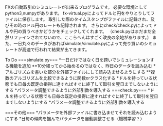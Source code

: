 FXの自動取引のシミュレートが出来るプログラムです。
必要な環境としてpython3,numpyがあります。
fx-virtual.pyによってドルと円をやりとりしてファイルに保存します。
取引した際のタイムスタンプがファイルに記録され、及びその時のドル円のレートも記録されます。
さらにcheck/check.pyによってドルや円の買うべきかどうかをチェックしてくれます。
（check.pyはまだまだ全然リファインされてないので、ここらへんはすごく改良の余地があります。）
また、一日丸々のデータがあればsimulate/simulate.pyによって売り買いのシミュレートが高速で行われて結果が出てきます。

To Do
===simulate.py===
*一日だけではなく日を跨いでシミュレーションする機能を追加
**10分経ってから始めるのではなく、昨日のデータを読み込む
*アルゴリズムを書いた部分を外部ファイルにして読み込ませるようにする
**複数のアルゴリズムを比較できるように関数orクラス化する
*ドルを持っている状態でも日毎の既定の損得に達すればすぐに終了して取引を翌日までしないようにする
*パラメータ調整できるように外部引数を導入する
===check.py===
*ドルを持っている状態でも日毎の既定の損得に達すればすぐに終了して取引を翌日までしないようにする
*パラメータ調整できるように外部引数を導入する

===その他===
*パラメータを外部ファイルに書き込ませてそれを読み込むようにする
*日毎の傾向を掴んでパラメータを自動調整させる（機械学習？）
